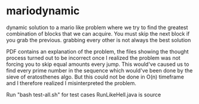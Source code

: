 # mariodynamic
dynamic solution to a mario like problem where we try to find the greatest combination of blocks that we can acquire. You must skip the next block if you grab the previous. grabbing every other is not always the best solution 

PDF contains an explanation of the problem, the files showing the thought process turned out to be incorrect once I realized the problem was not forcing you to skip equal amounts every jump. This would've caused us to find every prime number in the sequence which would've been done by the sieve of eratosthenes algo. But this could not be done in O(n) timeframe and I therefore realized I misinterpreted the problem.

Run "bash test-all.sh" for test cases
RunLikeHell.java is source

